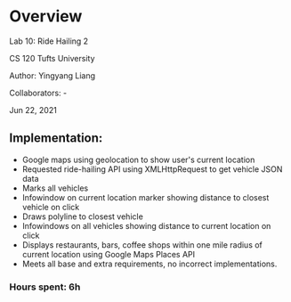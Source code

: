 # Overview
Lab 10: Ride Hailing 2

CS 120 Tufts University

Author: Yingyang Liang

Collaborators: -

Jun 22, 2021

## Implementation:
* Google maps using geolocation to show user's current location
* Requested ride-hailing API using XMLHttpRequest to get vehicle JSON data
* Marks all vehicles
* Infowindow on current location marker showing distance to closest vehicle on click
* Draws polyline to closest vehicle
* Infowindows on all vehicles showing distance to current location on click
* Displays restaurants, bars, coffee shops within one mile radius of current location using Google Maps Places API
* Meets all base and extra requirements, no incorrect implementations.

### Hours spent: 6h
